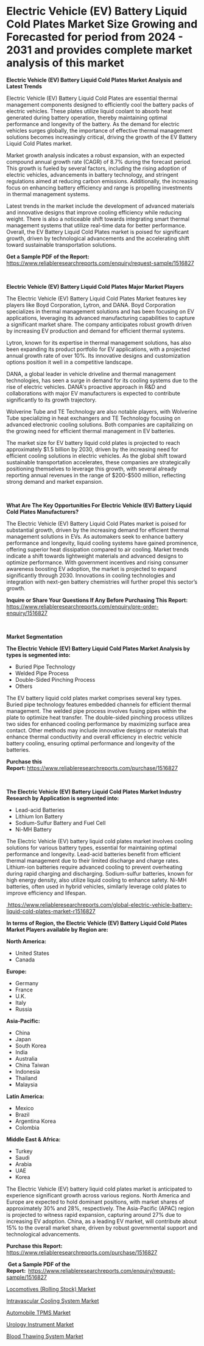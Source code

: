 <p><h1>Electric Vehicle (EV) Battery Liquid Cold Plates Market Size Growing and Forecasted for period from 2024 - 2031 and provides complete market analysis of this market</h1></p><p><strong>Electric Vehicle (EV) Battery Liquid Cold Plates Market Analysis and Latest Trends</strong></p>
<p><p>Electric Vehicle (EV) Battery Liquid Cold Plates are essential thermal management components designed to efficiently cool the battery packs of electric vehicles. These plates utilize liquid coolant to absorb heat generated during battery operation, thereby maintaining optimal performance and longevity of the battery. As the demand for electric vehicles surges globally, the importance of effective thermal management solutions becomes increasingly critical, driving the growth of the EV Battery Liquid Cold Plates market.</p><p>Market growth analysis indicates a robust expansion, with an expected compound annual growth rate (CAGR) of 8.7% during the forecast period. This growth is fueled by several factors, including the rising adoption of electric vehicles, advancements in battery technology, and stringent regulations aimed at reducing carbon emissions. Additionally, the increasing focus on enhancing battery efficiency and range is propelling investments in thermal management systems.</p><p>Latest trends in the market include the development of advanced materials and innovative designs that improve cooling efficiency while reducing weight. There is also a noticeable shift towards integrating smart thermal management systems that utilize real-time data for better performance. Overall, the EV Battery Liquid Cold Plates market is poised for significant growth, driven by technological advancements and the accelerating shift toward sustainable transportation solutions.</p></p>
<p><strong>Get a Sample PDF of the Report:&nbsp;</strong> <a href="https://www.reliableresearchreports.com/enquiry/request-sample/1516827?utm_campaign=16&utm_medium=2&utm_source=Github&utm_content=ia&utm_term=04112024&utm_id=electric-vehicle-ev-battery-liquid-cold-plates">https://www.reliableresearchreports.com/enquiry/request-sample/1516827</a></p>
<p>&nbsp;</p>
<p><strong>Electric Vehicle (EV) Battery Liquid Cold Plates Major Market Players</strong></p>
<p><p>The Electric Vehicle (EV) Battery Liquid Cold Plates Market features key players like Boyd Corporation, Lytron, and DANA. Boyd Corporation specializes in thermal management solutions and has been focusing on EV applications, leveraging its advanced manufacturing capabilities to capture a significant market share. The company anticipates robust growth driven by increasing EV production and demand for efficient thermal systems.</p><p>Lytron, known for its expertise in thermal management solutions, has also been expanding its product portfolio for EV applications, with a projected annual growth rate of over 10%. Its innovative designs and customization options position it well in a competitive landscape.</p><p>DANA, a global leader in vehicle driveline and thermal management technologies, has seen a surge in demand for its cooling systems due to the rise of electric vehicles. DANA's proactive approach in R&D and collaborations with major EV manufacturers is expected to contribute significantly to its growth trajectory.</p><p>Wolverine Tube and TE Technology are also notable players, with Wolverine Tube specializing in heat exchangers and TE Technology focusing on advanced electronic cooling solutions. Both companies are capitalizing on the growing need for efficient thermal management in EV batteries.</p><p>The market size for EV battery liquid cold plates is projected to reach approximately $1.5 billion by 2030, driven by the increasing need for efficient cooling solutions in electric vehicles. As the global shift toward sustainable transportation accelerates, these companies are strategically positioning themselves to leverage this growth, with several already reporting annual revenues in the range of $200-$500 million, reflecting strong demand and market expansion.</p></p>
<p>&nbsp;</p>
<p><strong>What Are The Key Opportunities For Electric Vehicle (EV) Battery Liquid Cold Plates Manufacturers?</strong></p>
<p><p>The Electric Vehicle (EV) Battery Liquid Cold Plates market is poised for substantial growth, driven by the increasing demand for efficient thermal management solutions in EVs. As automakers seek to enhance battery performance and longevity, liquid cooling systems have gained prominence, offering superior heat dissipation compared to air cooling. Market trends indicate a shift towards lightweight materials and advanced designs to optimize performance. With government incentives and rising consumer awareness boosting EV adoption, the market is projected to expand significantly through 2030. Innovations in cooling technologies and integration with next-gen battery chemistries will further propel this sector’s growth.</p></p>
<p><strong>Inquire or Share Your Questions If Any Before Purchasing This Report:</strong> <a href="https://www.reliableresearchreports.com/enquiry/pre-order-enquiry/1516827?utm_campaign=16&utm_medium=2&utm_source=Github&utm_content=ia&utm_term=04112024&utm_id=electric-vehicle-ev-battery-liquid-cold-plates">https://www.reliableresearchreports.com/enquiry/pre-order-enquiry/1516827</a></p>
<p>&nbsp;</p>
<p><strong>Market Segmentation</strong></p>
<p><strong>The Electric Vehicle (EV) Battery Liquid Cold Plates Market Analysis by types is segmented into:</strong></p>
<p><ul><li>Buried Pipe Technology</li><li>Welded Pipe Process</li><li>Double-Sided Pinching Process</li><li>Others</li></ul></p>
<p><p>The EV battery liquid cold plates market comprises several key types. Buried pipe technology features embedded channels for efficient thermal management. The welded pipe process involves fusing pipes within the plate to optimize heat transfer. The double-sided pinching process utilizes two sides for enhanced cooling performance by maximizing surface area contact. Other methods may include innovative designs or materials that enhance thermal conductivity and overall efficiency in electric vehicle battery cooling, ensuring optimal performance and longevity of the batteries.</p></p>
<p><strong>Purchase this Report:&nbsp;</strong><a href="https://www.reliableresearchreports.com/purchase/1516827?utm_campaign=16&utm_medium=2&utm_source=Github&utm_content=ia&utm_term=04112024&utm_id=electric-vehicle-ev-battery-liquid-cold-plates">https://www.reliableresearchreports.com/purchase/1516827</a></p>
<p>&nbsp;</p>
<p><strong>The Electric Vehicle (EV) Battery Liquid Cold Plates Market Industry Research by Application is segmented into:</strong></p>
<p><ul><li>Lead-acid Batteries</li><li>Lithium Ion Battery</li><li>Sodium-Sulfur Battery and Fuel Cell</li><li>Ni-MH Battery</li></ul></p>
<p><p>The Electric Vehicle (EV) battery liquid cold plates market involves cooling solutions for various battery types, essential for maintaining optimal performance and longevity. Lead-acid batteries benefit from efficient thermal management due to their limited discharge and charge rates. Lithium-ion batteries require advanced cooling to prevent overheating during rapid charging and discharging. Sodium-sulfur batteries, known for high energy density, also utilize liquid cooling to enhance safety. Ni-MH batteries, often used in hybrid vehicles, similarly leverage cold plates to improve efficiency and lifespan.</p></p>
<p><a href="https://www.reliableresearchreports.com/global-electric-vehicle-battery-liquid-cold-plates-market-r1516827?utm_campaign=16&utm_medium=2&utm_source=Github&utm_content=ia&utm_term=04112024&utm_id=electric-vehicle-ev-battery-liquid-cold-plates">&nbsp;https://www.reliableresearchreports.com/global-electric-vehicle-battery-liquid-cold-plates-market-r1516827</a></p>
<p><strong>In terms of Region, the Electric Vehicle (EV) Battery Liquid Cold Plates Market Players available by Region are:</strong></p>
<p>
    <p> <strong> North America: </strong>
        <ul>
            <li>United States</li>
            <li>Canada</li>
        </ul>
        </p> 
    <p> <strong> Europe: </strong>
        <ul>
            <li>Germany</li>
            <li>France</li>
            <li>U.K.</li>
            <li>Italy</li>
            <li>Russia</li>
        </ul>
        </p> 
    <p> <strong> Asia-Pacific: </strong>
        <ul>
            <li>China</li>
            <li>Japan</li>
            <li>South Korea</li>
            <li>India</li>
            <li>Australia</li>
            <li>China Taiwan</li>
            <li>Indonesia</li>
            <li>Thailand</li>
            <li>Malaysia</li>
        </ul>
        </p> 
    <p> <strong> Latin America: </strong>
        <ul>
            <li>Mexico</li>
            <li>Brazil</li>
            <li>Argentina Korea</li>
            <li>Colombia</li>
        </ul>
        </p> 
    <p> <strong> Middle East & Africa: </strong>
        <ul>
            <li>Turkey</li>
            <li>Saudi</li>
            <li>Arabia</li>
            <li>UAE</li>
            <li>Korea</li>
        </ul>
    </p>
    </p>
<p><p>The Electric Vehicle (EV) battery liquid cold plates market is anticipated to experience significant growth across various regions. North America and Europe are expected to hold dominant positions, with market shares of approximately 30% and 28%, respectively. The Asia-Pacific (APAC) region is projected to witness rapid expansion, capturing around 27% due to increasing EV adoption. China, as a leading EV market, will contribute about 15% to the overall market share, driven by robust governmental support and technological advancements.</p></p>
<p><strong>Purchase this Report: </strong><a href="https://www.reliableresearchreports.com/purchase/1516827?utm_campaign=16&utm_medium=2&utm_source=Github&utm_content=ia&utm_term=04112024&utm_id=electric-vehicle-ev-battery-liquid-cold-plates">https://www.reliableresearchreports.com/purchase/1516827</a></p>
<p>&nbsp;<strong>Get a Sample PDF of the Report:&nbsp;&nbsp;</strong><a href="https://www.reliableresearchreports.com/enquiry/request-sample/1516827?utm_campaign=16&utm_medium=2&utm_source=Github&utm_content=ia&utm_term=04112024&utm_id=electric-vehicle-ev-battery-liquid-cold-plates">https://www.reliableresearchreports.com/enquiry/request-sample/1516827</a></p>
<p><strong></strong></p>
<p><p><a href="https://github.com/pinesamshigoz/Market-Research-Report-List-1/blob/main/locomotives-rolling-stock-market.md?utm_campaign=16&utm_medium=2&utm_source=Github&utm_content=ia&utm_term=04112024&utm_id=electric-vehicle-ev-battery-liquid-cold-plates">Locomotives (Rolling Stock) Market</a></p><p><a href="https://issuu.com/reportprime-2/docs/intravascular-cooling-system-market_d24339504cdf2b?utm_campaign=16&utm_medium=2&utm_source=Github&utm_content=ia&utm_term=04112024&utm_id=electric-vehicle-ev-battery-liquid-cold-plates">Intravascular Cooling System Market</a></p><p><a href="https://github.com/roydonhol47/Market-Research-Report-List-1/blob/main/automobile-tpms-market.md?utm_campaign=16&utm_medium=2&utm_source=Github&utm_content=ia&utm_term=04112024&utm_id=electric-vehicle-ev-battery-liquid-cold-plates">Automobile TPMS Market</a></p><p><a href="https://issuu.com/reportprime-2/docs/urology-instrument-market-size-2030_3c20be241b0b33?utm_campaign=16&utm_medium=2&utm_source=Github&utm_content=ia&utm_term=04112024&utm_id=electric-vehicle-ev-battery-liquid-cold-plates">Urology Instrument Market</a></p><p><a href="https://issuu.com/reportprime-2/docs/blood-thawing-system-market-size-20_66827b1d91e17f?utm_campaign=16&utm_medium=2&utm_source=Github&utm_content=ia&utm_term=04112024&utm_id=electric-vehicle-ev-battery-liquid-cold-plates">Blood Thawing System Market</a></p></p>